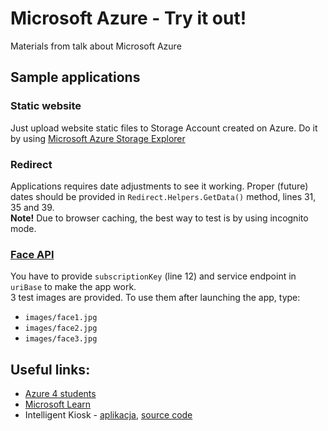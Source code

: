 # Microsoft Azure - Try it out!
Materials from talk about Microsoft Azure

## Sample applications

### **Static website**
Just upload website static files to Storage Account created on Azure. Do it by using [Microsoft Azure Storage Explorer](https://azure.microsoft.com/en-us/features/storage-explorer/)

### **Redirect**
Applications requires date adjustments to see it working. Proper (future) dates should be provided in `Redirect.Helpers.GetData()` method, lines 31, 35 and 39.
<br/>**Note!** Due to browser caching, the best way to test is by using incognito mode.

### **[Face API](https://docs.microsoft.com/en-us/azure/cognitive-services/face/quickstarts/csharp)**
You have to provide `subscriptionKey` (line 12) and service endpoint in `uriBase` to make the app work.
<br/>3 test images are provided. To use them after launching the app, type:
- `images/face1.jpg`
- `images/face2.jpg`
- `images/face3.jpg`



## Useful links:
- [Azure 4 students](https://azure.microsoft.com/en-us/free/students/)
- [Microsoft Learn](https://docs.microsoft.com/en-us/learn/)
- Intelligent Kiosk - [aplikacja](https://www.microsoft.com/en-us/p/intelligent-kiosk/9nblggh5qd84),  [source code](https://github.com/Microsoft/Cognitive-Samples-IntelligentKiosk)
